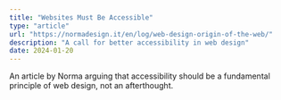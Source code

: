 ```yaml
---
title: "Websites Must Be Accessible"
type: "article"
url: "https://normadesign.it/en/log/web-design-origin-of-the-web/"
description: "A call for better accessibility in web design"
date: 2024-01-20
---
```


An article by Norma arguing that accessibility should be a fundamental principle of web design, not an afterthought. 